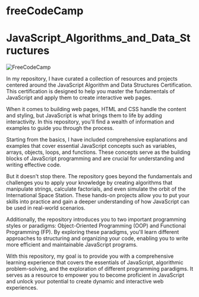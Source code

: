 # freeCodeCamp
# JavaScript_Algorithms_and_Data_Structures


![FreeCodeCamp](https://github.com/AMSANJEEV28/JavaScript_Algorithms_and_Data_Structures/assets/81654437/8117646b-c847-4503-8853-5696ad206d34)


In my repository, I have curated a collection of resources and projects centered around the JavaScript Algorithm and Data Structures Certification. This certification is designed to help you master the fundamentals of JavaScript and apply them to create interactive web pages.

When it comes to building web pages, HTML and CSS handle the content and styling, but JavaScript is what brings them to life by adding interactivity. In this repository, you'll find a wealth of information and examples to guide you through the process.

Starting from the basics, I have included comprehensive explanations and examples that cover essential JavaScript concepts such as variables, arrays, objects, loops, and functions. These concepts serve as the building blocks of JavaScript programming and are crucial for understanding and writing effective code.

But it doesn't stop there. The repository goes beyond the fundamentals and challenges you to apply your knowledge by creating algorithms that manipulate strings, calculate factorials, and even simulate the orbit of the International Space Station. These hands-on projects allow you to put your skills into practice and gain a deeper understanding of how JavaScript can be used in real-world scenarios.

Additionally, the repository introduces you to two important programming styles or paradigms: Object-Oriented Programming (OOP) and Functional Programming (FP). By exploring these paradigms, you'll learn different approaches to structuring and organizing your code, enabling you to write more efficient and maintainable JavaScript programs.

With this repository, my goal is to provide you with a comprehensive learning experience that covers the essentials of JavaScript, algorithmic problem-solving, and the exploration of different programming paradigms. It serves as a resource to empower you to become proficient in JavaScript and unlock your potential to create dynamic and interactive web experiences.
